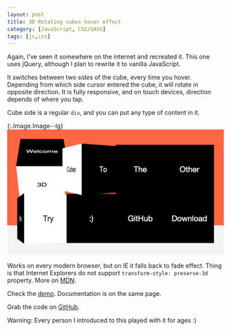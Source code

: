 ```yaml
---
layout: post
title: 3D Rotating cubes hover effect
category: [JavaScript, CSS/SASS]
tags: [js,css]
---
```


Again, I've seen it somewhere on the internet and recreated it.
This one uses jQuery, although I plan to rewrite it to vanilla JavaScript.

It switches between two <i>sides</i> of the cube, every time you hover.
Depending from which side cursor entered the cube, it will rotate in opposite direction.
It is fully responsive, and on touch devices, direction depends of where you tap.

Cube side is a regular `div`, and you can put any type of content in it.

{:.Image.Image--lg}
[![Demo - 3D Rotating cubes hover effect](/public/img/projects/cube-3D-rotate-grid.png)](http://stanko.github.io/cube-3D-rotate-grid/)

<!--more-->

Works on every modern browser, but on IE it falls back to fade effect.
Thing is that Internet Explorers do not support `transform-style: preserve-3d` property.
More on [MDN](https://developer.mozilla.org/en-US/docs/Web/CSS/transform-style).

Check the [demo](http://stanko.github.io/cube-3D-rotate-grid/).
Documentation is on the same page.

Grab the code on [GitHub](https://github.com/Stanko/cube-3D-rotate-grid).

Warning: Every person I introduced to this played with it for ages :)
